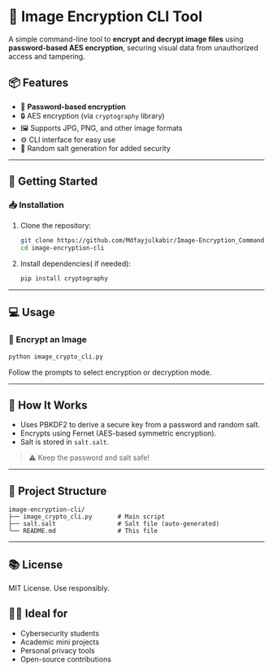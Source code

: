 # 🔐 Image Encryption CLI Tool

A simple command-line tool to **encrypt and decrypt image files** using **password-based AES encryption**, securing visual data from unauthorized access and tampering.

## 📦 Features

- 🔑 **Password-based encryption**
- 🔒 AES encryption (via `cryptography` library)
- 🖼️ Supports JPG, PNG, and other image formats
- ⚙️ CLI interface for easy use
- 🧂 Random salt generation for added security

---

## 🚀 Getting Started

### 📥 Installation

1. Clone the repository:
   ```bash
   git clone https://github.com/Mdfayjulkabir/Image-Encryption_Command-line-interface-CLI-Tool.git
   cd image-encryption-cli
   ```

2. Install dependencies( if needed):
   ```bash
   pip install cryptography
   ```

---

## 💻 Usage

### 🔐 Encrypt an Image

```bash
python image_crypto_cli.py
```

Follow the prompts to select encryption or decryption mode.

---

## 🧠 How It Works

- Uses PBKDF2 to derive a secure key from a password and random salt.
- Encrypts using Fernet (AES-based symmetric encryption).
- Salt is stored in `salt.salt`.

> ⚠️ Keep the password and salt safe!

---

## 📁 Project Structure

```
image-encryption-cli/
├── image_crypto_cli.py       # Main script
├── salt.salt                 # Salt file (auto-generated)
└── README.md                 # This file
```

---

## 📚 License

MIT License. Use responsibly.

## 👨‍🎓 Ideal for

- Cybersecurity students
- Academic mini projects
- Personal privacy tools
- Open-source contributions
